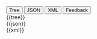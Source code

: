 <div class="tab">
  <button class="tablinks active" onclick="openTab(event, 'Tree View')">Tree</button>
  <button class="tablinks" onclick="openTab(event, 'JSON View')">JSON</button>
  <button class="tablinks" onclick="openTab(event, 'XML View')">XML</button>
   <button class="tablinks feedback" onclick="openTab(event, 'Feedback')">Feedback</button>
     
</div>

<div id="Tree View" class="tabcontent" style="display:block">
  {{tree}}
</div>

<div id="JSON View" class="tabcontent">
  {{json}}
</div>

<div id="XML View" class="tabcontent">
  {{xml}}
</div>

<!--
---
<em> Usage note: every effort has been made to ensure that the examples are correct and useful, but they are not a normative part of the specification.</em> --->